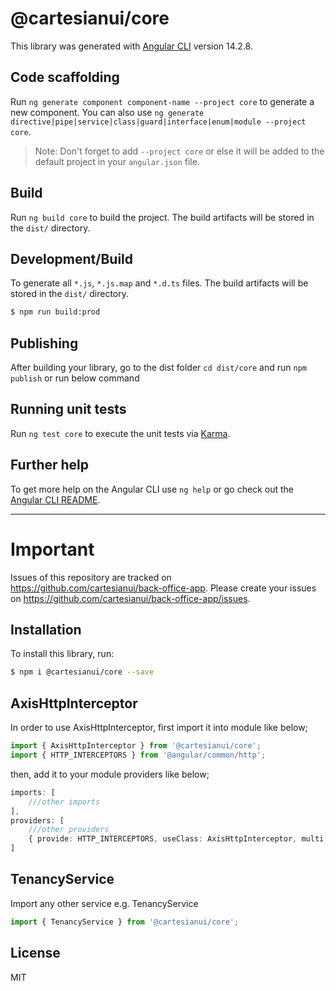 # @cartesianui/core

This library was generated with [Angular CLI](https://github.com/angular/angular-cli) version 14.2.8.

## Code scaffolding

Run `ng generate component component-name --project core` to generate a new component. You can also use `ng generate directive|pipe|service|class|guard|interface|enum|module --project core`.

> Note: Don't forget to add `--project core` or else it will be added to the default project in your `angular.json` file.

## Build

Run `ng build core` to build the project. The build artifacts will be stored in the `dist/` directory.

## Development/Build

To generate all `*.js`, `*.js.map` and `*.d.ts` files. The build artifacts will be stored in the `dist/` directory.

```bash
$ npm run build:prod
```

## Publishing

After building your library, go to the dist folder `cd dist/core` and run `npm publish` or run below command

## Running unit tests

Run `ng test core` to execute the unit tests via [Karma](https://karma-runner.github.io).

## Further help

To get more help on the Angular CLI use `ng help` or go check out the [Angular CLI README](https://github.com/angular/angular-cli/blob/master/README.md).

---

# Important

Issues of this repository are tracked on https://github.com/cartesianui/back-office-app. Please create your issues on https://github.com/cartesianui/back-office-app/issues.

## Installation

To install this library, run:

```bash
$ npm i @cartesianui/core --save
```

## AxisHttpInterceptor

In order to use AxisHttpInterceptor, first import it into module like below;

```ts
import { AxisHttpInterceptor } from '@cartesianui/core';
import { HTTP_INTERCEPTORS } from '@angular/common/http';
```

then, add it to your module providers like below;

```ts
imports: [
    ///other imports
],
providers: [
    ///other providers
    { provide: HTTP_INTERCEPTORS, useClass: AxisHttpInterceptor, multi: true }
]
```

## TenancyService

Import any other service e.g. TenancyService

```ts
import { TenancyService } from '@cartesianui/core';
```

## License

MIT
